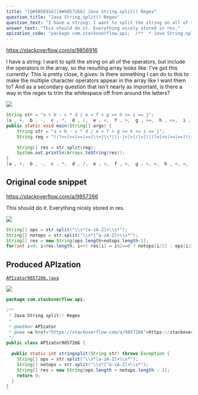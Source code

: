 ```yaml
---
title: "[Q#9856916][A#9857266] Java String.split() Regex"
question_title: "Java String.split() Regex"
question_text: "I have a string: I want to split the string on all of the operators, but include the operators in the array, so the resulting array looks like: I've got this currently: This is pretty close, it gives: Is there something I can do to this to make the multiple character operators appear in the array like I want them to? And as a secondary question that isn't nearly as important, is there a way in the regex to trim the whitespace off from around the letters?"
answer_text: "This should do it. Everything nicely stored in res."
apization_code: "package com.stackoverflow.api;  /**  * Java String.split() Regex  *  * @author APIzator  * @see <a href=\"https://stackoverflow.com/a/9857266\">https://stackoverflow.com/a/9857266</a>  */ public class APIzator9857266 {    public static int stringsplit(String str) throws Exception {     String[] ops = str.split(\"\\\\s*[a-zA-Z]+\\\\s*\");     String[] notops = str.split(\"\\\\s*[^a-zA-Z]+\\\\s*\");     String[] res = new String[ops.length + notops.length - 1];     return 0;   } }"
---
```


https://stackoverflow.com/q/9856916

I have a string:
I want to split the string on all of the operators, but include the operators in the array, so the resulting array looks like:
I&#x27;ve got this currently:
This is pretty close, it gives:
Is there something I can do to this to make the multiple character operators appear in the array like I want them to?
And as a secondary question that isn&#x27;t nearly as important, is there a way in the regex to trim the whitespace off from around the letters?


<div class="code-logo"><img src="/stackoverflow.png" /></div>

```java
String str = "a + b - c * d / e < f > g >= h <= i == j";
[a , +,  b , -,  c , *,  d , /,  e , <,  f , >,  g , >=,  h , <=,  i , ==,  j]
public static void main(String[] args) {
    String str = "a + b - c * d / e < f > g >= h <= i == j";
    String reg = "((?<=[<=|>=|==|\\+|\\*|\\-|<|>|/|=])|(?=[<=|>=|==|\\+|\\*|\\-|<|>|/|=]))";

    String[] res = str.split(reg);
    System.out.println(Arrays.toString(res));
}
[a , +,  b , -,  c , *,  d , /,  e , <,  f , >,  g , >, =,  h , <, =,  i , =, =,  j]
```


## Original code snippet

https://stackoverflow.com/a/9857266

This should do it. Everything nicely stored in res.

<div class="code-logo"><img src="/stackoverflow.png" /></div>

```java
String[] ops = str.split("\\s*[a-zA-Z]+\\s*");
String[] notops = str.split("\\s*[^a-zA-Z]+\\s*");
String[] res = new String[ops.length+notops.length-1];
for(int i=0; i<res.length; i++) res[i] = i%2==0 ? notops[i/2] : ops[i/2+1];
```

## Produced APIzation

[`APIzator9857266.java`](https://github.com/blind-papers/apization-temp-data/raw/main/search/APIzator9857266.java)

<div class="code-logo"><img src="/apizator.png" /></div>

```java
package com.stackoverflow.api;

/**
 * Java String.split() Regex
 *
 * @author APIzator
 * @see <a href="https://stackoverflow.com/a/9857266">https://stackoverflow.com/a/9857266</a>
 */
public class APIzator9857266 {

  public static int stringsplit(String str) throws Exception {
    String[] ops = str.split("\\s*[a-zA-Z]+\\s*");
    String[] notops = str.split("\\s*[^a-zA-Z]+\\s*");
    String[] res = new String[ops.length + notops.length - 1];
    return 0;
  }
}

```